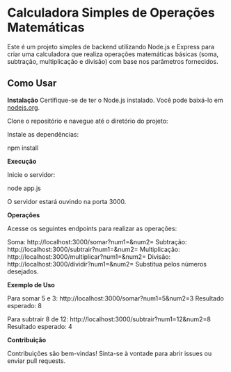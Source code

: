 # Calculadora Simples de Operações Matemáticas

Este é um projeto simples de backend utilizando Node.js e Express para criar uma calculadora que realiza operações matemáticas básicas (soma, subtração, multiplicação e divisão) com base nos parâmetros fornecidos.

## Como Usar

**Instalação**
   Certifique-se de ter o Node.js instalado. Você pode baixá-lo em [nodejs.org](https://nodejs.org/).
   
   Clone o repositório e navegue até o diretório do projeto:

Instale as dependências:

npm install

**Execução**

Inicie o servidor:

node app.js

O servidor estará ouvindo na porta 3000.

**Operações**

Acesse os seguintes endpoints para realizar as operações:

Soma: http://localhost:3000/somar?num1=<valor>&num2=<valor>
Subtração: http://localhost:3000/subtrair?num1=<valor>&num2=<valor>
Multiplicação: http://localhost:3000/multiplicar?num1=<valor>&num2=<valor>
Divisão: http://localhost:3000/dividir?num1=<valor>&num2=<valor>
Substitua <valor> pelos números desejados.

**Exemplo de Uso**

Para somar 5 e 3: http://localhost:3000/somar?num1=5&num2=3
Resultado esperado: 8

Para subtrair 8 de 12: http://localhost:3000/subtrair?num1=12&num2=8
Resultado esperado: 4

**Contribuição**

Contribuições são bem-vindas! Sinta-se à vontade para abrir issues ou enviar pull requests.